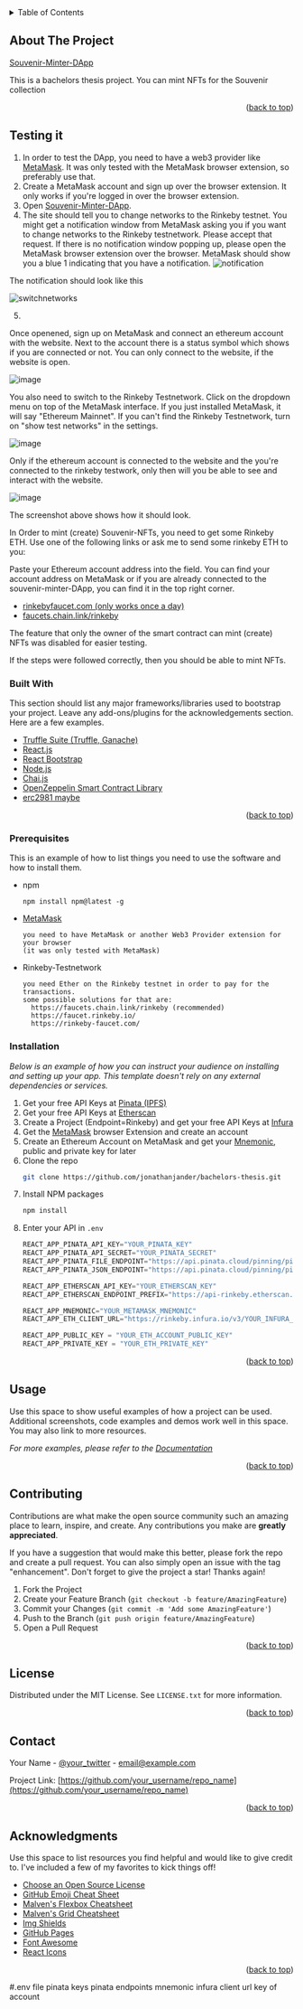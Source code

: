 <!-- README TEMPLATE FROM https://github.com/othneildrew/Best-README-Template/blob/master/BLANK_README.md -->
<div id="top"></div>
<!--
*** Thanks for checking out the Best-README-Template. If you have a suggestion
*** that would make this better, please fork the repo and create a pull request
*** or simply open an issue with the tag "enhancement".
*** Don't forget to give the project a star!
*** Thanks again! Now go create something AMAZING! :D
-->



<!-- PROJECT SHIELDS -->
<!--
*** I'm using markdown "reference style" links for readability.
*** Reference links are enclosed in brackets [ ] instead of parentheses ( ).
*** See the bottom of this document for the declaration of the reference variables
*** for contributors-url, forks-url, etc. This is an optional, concise syntax you may use.
*** https://www.markdownguide.org/basic-syntax/#reference-style-links
-->

<!-- TABLE OF CONTENTS -->
<details>
  <summary>Table of Contents</summary>
  <ol>
    <li>
      <a href="#about-the-project">About The Project</a>
      <ul>
        <li><a href="#built-with">Built With</a></li>
      </ul>
    </li>
    <li>
      <a href="#getting-started">Getting Started</a>
      <ul>
        <li><a href="#prerequisites">Prerequisites</a></li>
        <li><a href="#installation">Installation</a></li>
      </ul>
    </li>
    <li><a href="#usage">Usage</a></li>
    <li><a href="#contributing">Contributing</a></li>
    <li><a href="#license">License</a></li>
    <li><a href="#contact">Contact</a></li>
    <li><a href="#acknowledgments">Acknowledgments</a></li>
  </ol>
</details>



<!-- ABOUT THE PROJECT -->
## About The Project

[Souvenir-Minter-DApp](https://jonathanjander.github.io/nft-react-postcard-minter/)

This is a bachelors thesis project. You can mint NFTs for the Souvenir collection

<p align="right">(<a href="#top">back to top</a>)</p>

<!-- GETTING STARTED -->
## Testing it
1. In order to test the DApp, you need to have a web3 provider like [MetaMask](https://metamask.io/download/). It was only tested with the MetaMask browser extension, so preferably use that. 
2. Create a MetaMask account and sign up over the browser extension. It only works if you're logged in over the browser extension.
3. Open [Souvenir-Minter-DApp](https://jonathanjander.github.io/nft-react-postcard-minter/).
4. The site should tell you to change networks to the Rinkeby testnet. You might get a notification window from MetaMask asking you if you want to change networks to the Rinkeby testnetwork. Please accept that request. If there is no notification window popping up, please open the MetaMask browser extension over the browser. MetaMask should show you a blue 1 indicating that you have a notification.
![notification](https://user-images.githubusercontent.com/63592190/156237856-c59cab42-c01e-4137-8bf4-1ce6fe822c96.png)

The notification should look like this

![switchnetworks](https://user-images.githubusercontent.com/63592190/156238326-e14dfa72-8f5a-483d-b96d-dfdd5196fbe5.png)

5.

Once openened, sign up on MetaMask and connect an ethereum account with the website. Next to the account there is a status symbol which shows if you are connected or not. You can only connect to the website, if the website is open.

![image](https://user-images.githubusercontent.com/63592190/155850389-9c121324-868f-4d7e-8279-0d283a3b53d3.png)

You also need to switch to the Rinkeby Testnetwork. Click on the dropdown menu on top of the MetaMask interface. If you just installed MetaMask, it will say "Ethereum Mainnet". If you can't find the Rinkeby Testnetwork, turn on "show test networks" in the settings.

![image](https://user-images.githubusercontent.com/63592190/155850285-de898228-a0c1-46cd-b2cb-6039d8ed27c4.png)

Only if the ethereum account is connected to the website and the you're connected to the rinkeby testwork, only then will you be able to see and interact with the website.

![image](https://user-images.githubusercontent.com/63592190/155850346-954f22c8-5d48-4f6e-8c26-dc8d9d8ebf51.png)

The screenshot above shows how it should look.


In Order to mint (create) Souvenir-NFTs, you need to get some Rinkeby ETH. 
Use one of the following links or ask me to send some rinkeby ETH to you:

Paste your Ethereum account address into the field. You can find your account address on MetaMask or if you are already connected to the souvenir-minter-DApp, you can find it in the top right corner. 
* [rinkebyfaucet.com (only works once a day)](https://www.rinkebyfaucet.com/)
* [faucets.chain.link/rinkeby](https://faucets.chain.link/rinkeby)

The feature that only the owner of the smart contract can mint (create) NFTs was disabled for easier testing.

If the steps were followed correctly, then you should be able to mint NFTs.

### Built With

This section should list any major frameworks/libraries used to bootstrap your project. Leave any add-ons/plugins for the acknowledgements section. Here are a few examples.

* [Truffle Suite (Truffle, Ganache)](https://trufflesuite.com/)
* [React.js](https://reactjs.org/)
* [React Bootstrap](https://react-bootstrap.github.io/)
* [Node.js](https://nodejs.org/en/)
* [Chai.js](https://www.chaijs.com/)
* [OpenZeppelin Smart Contract Library](https://github.com/OpenZeppelin/openzeppelin-contracts)
* [erc2981 maybe](https://www.chaijs.com/)

<p align="right">(<a href="#top">back to top</a>)</p>





### Prerequisites

This is an example of how to list things you need to use the software and how to install them.
* npm
  ```
  npm install npm@latest -g
  ```
* [MetaMask](https://metamask.io/)
  ```
  you need to have MetaMask or another Web3 Provider extension for your browser
  (it was only tested with MetaMask)
  ```
* Rinkeby-Testnetwork
  ```
  you need Ether on the Rinkeby testnet in order to pay for the transactions.
  some possible solutions for that are:
    https://faucets.chain.link/rinkeby (recommended)
    https://faucet.rinkeby.io/
    https://rinkeby-faucet.com/
  ```

### Installation

_Below is an example of how you can instruct your audience on installing and setting up your app. This template doesn't rely on any external dependencies or services._

1. Get your free API Keys at [Pinata (IPFS)](https://www.pinata.cloud/)
2. Get your free API Keys at [Etherscan](https://etherscan.io/apis)
3. Create a Project (Endpoint=Rinkeby) and get your free API Keys at [Infura](https://infura.io/)
4. Get the [MetaMask](https://metamask.io/) browser Extension and create an account
6. Create an Ethereum Account on MetaMask and get your [Mnemonic](https://metamask.zendesk.com/hc/en-us/articles/360015290032-How-to-reveal-your-Secret-Recovery-Phrase), public and private key for later
7. Clone the repo
   ```sh
   git clone https://github.com/jonathanjander/bachelors-thesis.git
   ```
3. Install NPM packages
   ```sh
   npm install
   ```
4. Enter your API in `.env`
   ```js
   REACT_APP_PINATA_API_KEY="YOUR_PINATA_KEY"
   REACT_APP_PINATA_API_SECRET="YOUR_PINATA_SECRET"
   REACT_APP_PINATA_FILE_ENDPOINT="https://api.pinata.cloud/pinning/pinFileToIPFS"
   REACT_APP_PINATA_JSON_ENDPOINT="https://api.pinata.cloud/pinning/pinJSONToIPFS"
   
   REACT_APP_ETHERSCAN_API_KEY="YOUR_ETHERSCAN_KEY"
   REACT_APP_ETHERSCAN_ENDPOINT_PREFIX="https://api-rinkeby.etherscan.io/api"

   REACT_APP_MNEMONIC="YOUR_METAMASK_MNEMONIC"
   REACT_APP_ETH_CLIENT_URL="https://rinkeby.infura.io/v3/YOUR_INFURA_PROJECT_ID"

   REACT_APP_PUBLIC_KEY = "YOUR_ETH_ACCOUNT_PUBLIC_KEY"
   REACT_APP_PRIVATE_KEY = "YOUR_ETH_PRIVATE_KEY"
   ```

<p align="right">(<a href="#top">back to top</a>)</p>



<!-- USAGE EXAMPLES -->
## Usage

Use this space to show useful examples of how a project can be used. Additional screenshots, code examples and demos work well in this space. You may also link to more resources.

_For more examples, please refer to the [Documentation](https://example.com)_

<p align="right">(<a href="#top">back to top</a>)</p>


<!-- CONTRIBUTING -->
## Contributing

Contributions are what make the open source community such an amazing place to learn, inspire, and create. Any contributions you make are **greatly appreciated**.

If you have a suggestion that would make this better, please fork the repo and create a pull request. You can also simply open an issue with the tag "enhancement".
Don't forget to give the project a star! Thanks again!

1. Fork the Project
2. Create your Feature Branch (`git checkout -b feature/AmazingFeature`)
3. Commit your Changes (`git commit -m 'Add some AmazingFeature'`)
4. Push to the Branch (`git push origin feature/AmazingFeature`)
5. Open a Pull Request

<p align="right">(<a href="#top">back to top</a>)</p>



<!-- LICENSE -->
## License

Distributed under the MIT License. See `LICENSE.txt` for more information.

<p align="right">(<a href="#top">back to top</a>)</p>



<!-- CONTACT -->
## Contact

Your Name - [@your_twitter](https://twitter.com/your_username) - email@example.com

Project Link: [https://github.com/your_username/repo_name](https://github.com/your_username/repo_name)

<p align="right">(<a href="#top">back to top</a>)</p>



<!-- ACKNOWLEDGMENTS -->
## Acknowledgments

Use this space to list resources you find helpful and would like to give credit to. I've included a few of my favorites to kick things off!

* [Choose an Open Source License](https://choosealicense.com)
* [GitHub Emoji Cheat Sheet](https://www.webpagefx.com/tools/emoji-cheat-sheet)
* [Malven's Flexbox Cheatsheet](https://flexbox.malven.co/)
* [Malven's Grid Cheatsheet](https://grid.malven.co/)
* [Img Shields](https://shields.io)
* [GitHub Pages](https://pages.github.com)
* [Font Awesome](https://fontawesome.com)
* [React Icons](https://react-icons.github.io/react-icons/search)

<p align="right">(<a href="#top">back to top</a>)</p>



<!-- MARKDOWN LINKS & IMAGES -->
<!-- https://www.markdownguide.org/basic-syntax/#reference-style-links -->
[contributors-shield]: https://img.shields.io/github/contributors/othneildrew/Best-README-Template.svg?style=for-the-badge
[contributors-url]: https://github.com/othneildrew/Best-README-Template/graphs/contributors
[forks-shield]: https://img.shields.io/github/forks/othneildrew/Best-README-Template.svg?style=for-the-badge
[forks-url]: https://github.com/othneildrew/Best-README-Template/network/members
[stars-shield]: https://img.shields.io/github/stars/othneildrew/Best-README-Template.svg?style=for-the-badge
[stars-url]: https://github.com/othneildrew/Best-README-Template/stargazers
[issues-shield]: https://img.shields.io/github/issues/othneildrew/Best-README-Template.svg?style=for-the-badge
[issues-url]: https://github.com/othneildrew/Best-README-Template/issues
[license-shield]: https://img.shields.io/github/license/othneildrew/Best-README-Template.svg?style=for-the-badge
[license-url]: https://github.com/othneildrew/Best-README-Template/blob/master/LICENSE.txt
[linkedin-shield]: https://img.shields.io/badge/-LinkedIn-black.svg?style=for-the-badge&logo=linkedin&colorB=555
[linkedin-url]: https://linkedin.com/in/othneildrew
[product-screenshot]: images/screenshot.png


#.env file
pinata keys
pinata endpoints
mnemonic
infura client url
key of account
